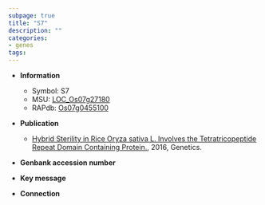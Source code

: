 ```yaml
---
subpage: true
title: "S7"
description: ""
categories:
- genes
tags: 
---
```


* **Information**  
    + Symbol: S7  
    + MSU: [LOC_Os07g27180](http://rice.plantbiology.msu.edu/cgi-bin/ORF_infopage.cgi?orf=LOC_Os07g27180)  
    + RAPdb: [Os07g0455100](http://rapdb.dna.affrc.go.jp/viewer/gbrowse_details/irgsp1?name=Os07g0455100)  

* **Publication**  
    + [Hybrid Sterility in Rice Oryza sativa L. Involves the Tetratricopeptide Repeat Domain Containing Protein.](http://www.ncbi.nlm.nih.gov/pubmed?term=Hybrid+Sterility+in+Rice+Oryza+sativa+L.+Involves+the+Tetratricopeptide+Repeat+Domain+Containing+Protein.%5BTitle%5D), 2016, Genetics.

* **Genbank accession number**  

* **Key message**  

* **Connection**  



